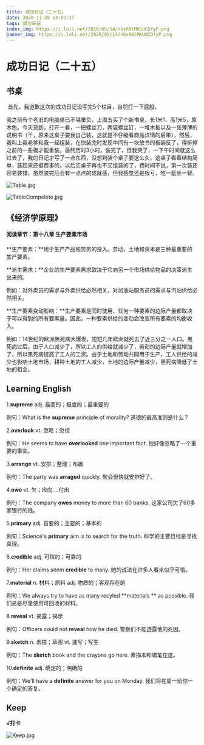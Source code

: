 ```yaml
---
title: 成功日记（二十五）
date: 2020-11-28 13:52:17
tags: 成功日记
index_img: https://i.loli.net/2020/05/14/nbsRNlMKUdCDfyP.png
banner_img: https://i.loli.net/2020/05/14/nbsRNlMKUdCDfyP.png
---
```






# 成功日记（二十五）



## 书桌

​		首先，我道歉这次的成功日记没写完5个栏目，自罚打一下屁股。

​		我之前有个老旧的电脑桌已不堪重负，上周五买了个新书桌，长1米1，高1米5，原木色。今天货到，打开一看，一把螺丝刀，两袋螺丝钉，一堆木板以及一张薄薄的说明书（干，原来这桌子要我自己装，这就是不仔细看商品详情的后果），然后，我叫上我老爹和我一起组装，在快装完时发现中间有一块放书的板装反了，得拆掉之前的一些板才能重装，最终历时3小时，装完了，但我哭了，一下午时间就这么过去了，我的日记才写了一点东西，没想到装个桌子要这么久，这桌子看着结构简单，装起来还挺费事的，以后买桌子再也不买组装的了，费时间不说，第一次装还容易装错，虽然装完后会有一点点的成就感，但我感觉还是很亏，吃一堑长一智。

![Table.jpg](https://i.loli.net/2020/11/29/HubFS8hKXgdOpRB.jpg)

![TableCompelete.jpg](https://i.loli.net/2020/11/29/PNdlqvMfCGXyFig.jpg)





## 《经济学原理》

#### 阅读章节：第十八章 生产要素市场

**生产要素：**用于生产产品和劳务的投入。劳动、土地和资本是三种最重要的生产要素。

**派生需求：**企业的生产要素需求取决于它向另一个市场供给物品的决策派生出来的。

例如：对外卖员的需求与外卖供给必然相关，对加油站服务员的需求与汽油供给必然相关。

**生产要素变动影响：**生产要素是同时使用，任何一种要素的边际产量都取决于可以得到的所有要素量。因此，一种要素供给的变动会改变所有要素的均衡收入。

例如：14世纪的欧洲黑死病大爆发，短短几年欧洲就死去了近三分之一人口。黑死病过后，由于人口减少了，所以工人的供给就减少了，劳动的边际产量就增加了，所以黑死病提高了工人的工资。由于土地和劳动共同用于生产，工人供给的减少也影响土地市场，耕种土地的工人减少，土地的边际产量减少，黑死病降低了土地的租金。





## Learning	English

1.**supreme**  adj. 最高的；极度的；最重要的

例句：What is the **supreme** principle of morality? 道德的最高准则是什么？



2.**overlook**  vt. 忽略；忽视

例句：He seems to have **overlooked** one important fact. 他好像忽略了一个重要的事实。



3.**arrange**  vt. 安排；整理；布置

例句：The party was **arraged** quickly. 聚会很快就安排好了。



4.**owe**  vt. 欠；应向....付出

例句：The company **owes** money to more than 60 banks. 这家公司欠了60多家银行的钱。



5.**primary**  adj. 首要的；主要的；基本的

例句：Science's **primary** aim is to search for the truth. 科学的主要目标是寻找真理。



6.**credible**  adj. 可信的；可靠的

例句：Her claims seem **credible** to many. 她的说法在许多人看来似乎可信。



7.**material**  n. 材料；原料	adj. 物质的；客观存在的

例句：We always try to have as many recyled **materials ** as possible. 我们总是尽量使用可回收的材料。



8.**reveal**  vt. 揭露；揭示

例句：Officers could not **reveal** how he died. 警察们不能透露他的死因。



9.**sketch**  n. 素描；草图	vt. 速写；写生

例句：The **sketch** book and the crayons go here. 素描本和蜡笔在这。



10.**definite**  adj. 确定的；明确的

例句：We'll have a **definite** answer for you on Monday. 我们将在周一给你一个确定的答复。





## Keep

**√打卡**

![Keep.jpg](https://i.loli.net/2020/11/07/vwaihlWdmXRKq3o.jpg)
